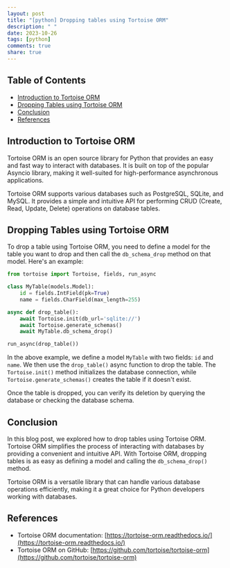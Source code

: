 ```yaml
---
layout: post
title: "[python] Dropping tables using Tortoise ORM"
description: " "
date: 2023-10-26
tags: [python]
comments: true
share: true
---
```


## Table of Contents

- [Introduction to Tortoise ORM](#introduction-to-tortoise-orm)
- [Dropping Tables using Tortoise ORM](#dropping-tables-using-tortoise-orm)
- [Conclusion](#conclusion)
- [References](#references)

## Introduction to Tortoise ORM

Tortoise ORM is an open source library for Python that provides an easy and fast way to interact with databases. It is built on top of the popular Asyncio library, making it well-suited for high-performance asynchronous applications.

Tortoise ORM supports various databases such as PostgreSQL, SQLite, and MySQL. It provides a simple and intuitive API for performing CRUD (Create, Read, Update, Delete) operations on database tables.

## Dropping Tables using Tortoise ORM

To drop a table using Tortoise ORM, you need to define a model for the table you want to drop and then call the `db_schema_drop` method on that model. Here's an example:

```python
from tortoise import Tortoise, fields, run_async

class MyTable(models.Model):
    id = fields.IntField(pk=True)
    name = fields.CharField(max_length=255)

async def drop_table():
    await Tortoise.init(db_url='sqlite://')
    await Tortoise.generate_schemas()
    await MyTable.db_schema_drop()

run_async(drop_table())
```

In the above example, we define a model `MyTable` with two fields: `id` and `name`. We then use the `drop_table()` async function to drop the table. The `Tortoise.init()` method initializes the database connection, while `Tortoise.generate_schemas()` creates the table if it doesn't exist.

Once the table is dropped, you can verify its deletion by querying the database or checking the database schema.

## Conclusion

In this blog post, we explored how to drop tables using Tortoise ORM. Tortoise ORM simplifies the process of interacting with databases by providing a convenient and intuitive API. With Tortoise ORM, dropping tables is as easy as defining a model and calling the `db_schema_drop()` method. 

Tortoise ORM is a versatile library that can handle various database operations efficiently, making it a great choice for Python developers working with databases.

## References

- Tortoise ORM documentation: [https://tortoise-orm.readthedocs.io/](https://tortoise-orm.readthedocs.io/)
- Tortoise ORM on GitHub: [https://github.com/tortoise/tortoise-orm](https://github.com/tortoise/tortoise-orm)